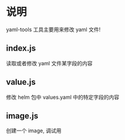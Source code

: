 # 说明

yaml-tools 工具主要用来修改 yaml 文件!

## index.js

读取或者修改 yaml 文件某字段的内容

## value.js

修改 helm 包中 values.yaml 中的特定字段的内容

## image.js

创建一个 image, 调试用
